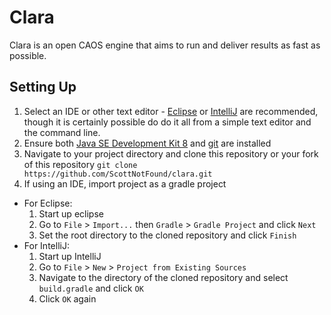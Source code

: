 # Clara
Clara is an open CAOS engine that aims to run and deliver results as fast as possible.

## Setting Up

1. Select an IDE or other text editor - [Eclipse](https://www.eclipse.org/downloads/packages/eclipse-ide-java-developers/oxygen2) or [IntelliJ](https://www.jetbrains.com/idea/)
 are recommended, though it is certainly possible do do it all from a simple text editor and the command line.
2. Ensure both [Java SE Development Kit 8](http://www.oracle.com/technetwork/java/javase/downloads/jdk8-downloads-2133151.html)
and [git](https://git-scm.com/book/en/v2/Getting-Started-Installing-Git)
are installed
3. Navigate to your project directory and clone this repository or your fork of this repository `git clone https://github.com/ScottNotFound/clara.git`
4. If using an IDE, import project as a gradle project
- For Eclipse:
    1. Start up eclipse
    2. Go to `File` > `Import...` then `Gradle` > `Gradle Project` and click `Next`
    3. Set the root directory to the cloned repository and click `Finish`
- For IntelliJ:
    1. Start up IntelliJ
    2. Go to `File` > `New` > `Project from Existing Sources`
    3. Navigate to the directory of the cloned repository and select `build.gradle` and click `OK`
    4. Click `OK` again